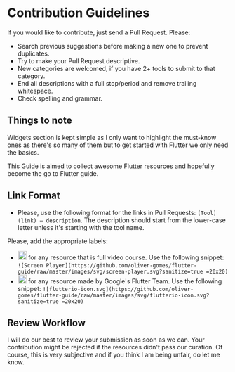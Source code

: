 # Contribution Guidelines

If you would like to contribute, just send a Pull Request. Please:

- Search previous suggestions before making a new one to prevent duplicates.
- Try to make your Pull Request descriptive.
- New categories are welcomed, if you have 2+ tools to submit to that category.
- End all descriptions with a full stop/period and remove trailing whitespace.
- Check spelling and grammar.

## Things to note

Widgets section is kept simple as I only want to highlight the must-know ones as there's so many of them but to get started with Flutter we only need the basics.

This Guide is aimed to collect awesome Flutter resources and hopefully become the go to Flutter guide.

## Link Format

- Please, use the following format for the links in Pull Requests: `[Tool](link) — description`. The description should start from the lower-case letter unless it's starting with the tool name.

Please, add the appropriate labels:

- <img src="https://github.com/oliver-gomes/flutter-guide/raw/master/images/svg/screen-player.svg?sanitize=true" height="20"/> for any resource that is full video course. Use the following snippet: `![Screen Player](https://github.com/oliver-gomes/flutter-guide/raw/master/images/svg/screen-player.svg?sanitize=true =20x20)`
- <img src="https://github.com/oliver-gomes/flutter-guide/raw/master/images/svg/flutterio-icon.svg?sanitize=true" height="20"/> for any resource made by Google's Flutter Team. Use the following snippet: `![flutterio-icon.svg](https://github.com/oliver-gomes/flutter-guide/raw/master/images/svg/flutterio-icon.svg?sanitize=true =20x20)`

## Review Workflow

I will do our best to review your submission as soon as we can. Your contribution might be rejected if the resources didn't pass our curation. Of course, this is very subjective and if you think I am being unfair, do let me know.
